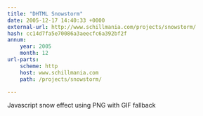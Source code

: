 ```yaml
---
title: "DHTML Snowstorm"
date: 2005-12-17 14:40:33 +0000
external-url: http://www.schillmania.com/projects/snowstorm/
hash: cc14d7fa5e70086a3aeecfc6a392bf2f
annum:
    year: 2005
    month: 12
url-parts:
    scheme: http
    host: www.schillmania.com
    path: /projects/snowstorm/

---
```


Javascript snow effect using PNG with GIF fallback
